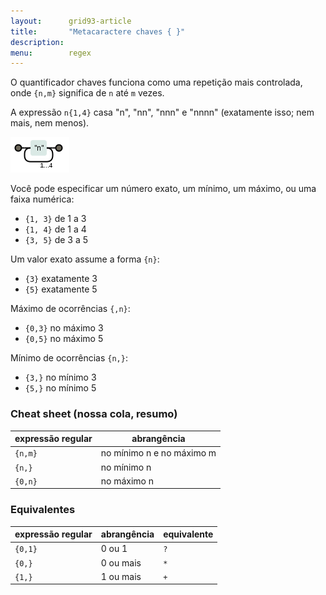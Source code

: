 ```yaml
---
layout:      grid93-article
title:       "Metacaractere chaves { }"
description: 
menu:        regex
---
```


O quantificador chaves funciona como uma repetição mais controlada, onde `{n,m}` significa de `n` até `m` vezes.

A expressão `n{1,4}` casa "n", "nn", "nnn" e "nnnn" (exatamente isso; nem mais, nem menos).

![Figura ilustrando o metacaractere chaves](../metacaractere-chaves/regex-n14.png "Expresão regular: metacaractere chaves")

Você pode especificar um número exato, um mínimo, um máximo, ou uma faixa numérica:

- `{1, 3}` de 1 a 3
- `{1, 4}` de 1 a 4
- `{3, 5}` de 3 a 5

Um valor exato assume a forma `{n}`:

- `{3}` exatamente 3
- `{5}` exatamente 5

Máximo de ocorrências `{,n}`:

- `{0,3}` no máximo 3
- `{0,5}` no máximo 5

Mínimo de ocorrências `{n,}`:

- `{3,}` no mínimo 3
- `{5,}` no mínimo 5


### Cheat sheet (nossa cola, resumo)

<table>
    <thead>
        <tr>
            <th>expressão regular</th>
            <th>abrangência</th>
        </tr>
    </thead>
    <tbody>
        <tr>
            <td><code>{n,m}</code></td>
            <td>no mínimo n e no máximo m</td>
        </tr>
        <tr>
            <td><code>{n,}</code></td>
            <td>no mínimo n</td>
        </tr>
        <tr>
            <td><code>{0,n}</code></td>
            <td>no máximo n</td>
        </tr>
    </tbody>
</table>


### Equivalentes

<table>
    <thead>
        <tr>
            <th>expressão regular</th>
            <th>abrangência</th>
            <th>equivalente</th>
        </tr>
    </thead>
    <tbody>
        <tr>
            <td><code>{0,1}</code></td>
            <td>0 ou 1</td>
            <td><code>?</code></td>
        </tr>
        <tr>
            <td><code>{0,}</code></td>
            <td>0 ou mais</td>
            <td><code>*</code></td>
        </tr>
        <tr>
            <td><code>{1,}</code></td>
            <td>1 ou mais</td>
            <td><code>+</code></td>
        </tr>
    </tbody>
</table>